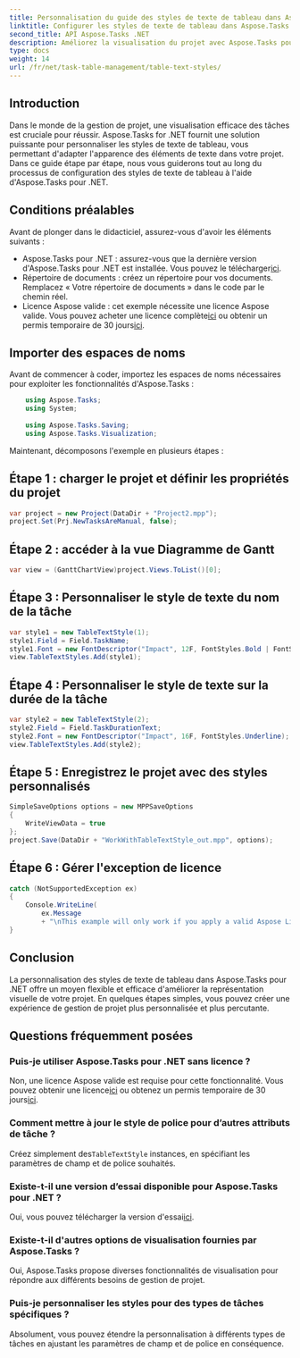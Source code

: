 ```yaml
---
title: Personnalisation du guide des styles de texte de tableau dans Aspose.Tasks
linktitle: Configurer les styles de texte de tableau dans Aspose.Tasks
second_title: API Aspose.Tasks .NET
description: Améliorez la visualisation du projet avec Aspose.Tasks pour .NET. Apprenez à configurer les styles de texte de tableau étape par étape. Améliorez l’efficacité et la présentation.
type: docs
weight: 14
url: /fr/net/task-table-management/table-text-styles/
---
```

## Introduction
Dans le monde de la gestion de projet, une visualisation efficace des tâches est cruciale pour réussir. Aspose.Tasks for .NET fournit une solution puissante pour personnaliser les styles de texte de tableau, vous permettant d'adapter l'apparence des éléments de texte dans votre projet. Dans ce guide étape par étape, nous vous guiderons tout au long du processus de configuration des styles de texte de tableau à l'aide d'Aspose.Tasks pour .NET.
## Conditions préalables
Avant de plonger dans le didacticiel, assurez-vous d'avoir les éléments suivants :
-  Aspose.Tasks pour .NET : assurez-vous que la dernière version d'Aspose.Tasks pour .NET est installée. Vous pouvez le télécharger[ici](https://releases.aspose.com/tasks/net/).
- Répertoire de documents : créez un répertoire pour vos documents. Remplacez « Votre répertoire de documents » dans le code par le chemin réel.
-  Licence Aspose valide : cet exemple nécessite une licence Aspose valide. Vous pouvez acheter une licence complète[ici](https://purchase.aspose.com/buy) ou obtenir un permis temporaire de 30 jours[ici](https://purchase.aspose.com/temporary-license/).
## Importer des espaces de noms
Avant de commencer à coder, importez les espaces de noms nécessaires pour exploiter les fonctionnalités d'Aspose.Tasks :
```csharp
    using Aspose.Tasks;
    using System;
    
    using Aspose.Tasks.Saving;
    using Aspose.Tasks.Visualization;
```
Maintenant, décomposons l'exemple en plusieurs étapes :
## Étape 1 : charger le projet et définir les propriétés du projet
```csharp
var project = new Project(DataDir + "Project2.mpp");
project.Set(Prj.NewTasksAreManual, false);
```
## Étape 2 : accéder à la vue Diagramme de Gantt
```csharp
var view = (GanttChartView)project.Views.ToList()[0];
```
## Étape 3 : Personnaliser le style de texte du nom de la tâche
```csharp
var style1 = new TableTextStyle(1);
style1.Field = Field.TaskName;
style1.Font = new FontDescriptor("Impact", 12F, FontStyles.Bold | FontStyles.Italic);
view.TableTextStyles.Add(style1);
```
## Étape 4 : Personnaliser le style de texte sur la durée de la tâche
```csharp
var style2 = new TableTextStyle(2);
style2.Field = Field.TaskDurationText;
style2.Font = new FontDescriptor("Impact", 16F, FontStyles.Underline);
view.TableTextStyles.Add(style2);
```
## Étape 5 : Enregistrez le projet avec des styles personnalisés
```csharp
SimpleSaveOptions options = new MPPSaveOptions
{
    WriteViewData = true
};
project.Save(DataDir + "WorkWithTableTextStyle_out.mpp", options);
```
## Étape 6 : Gérer l'exception de licence
```csharp
catch (NotSupportedException ex)
{
    Console.WriteLine(
        ex.Message
        + "\nThis example will only work if you apply a valid Aspose License. You can purchase a full license or get a 30-day temporary license from [Aspose](http://www.aspose.com/purchase/default.aspx.");
}
```
## Conclusion
La personnalisation des styles de texte de tableau dans Aspose.Tasks pour .NET offre un moyen flexible et efficace d'améliorer la représentation visuelle de votre projet. En quelques étapes simples, vous pouvez créer une expérience de gestion de projet plus personnalisée et plus percutante.
## Questions fréquemment posées
### Puis-je utiliser Aspose.Tasks pour .NET sans licence ?
 Non, une licence Aspose valide est requise pour cette fonctionnalité. Vous pouvez obtenir une licence[ici](https://purchase.aspose.com/buy) ou obtenez un permis temporaire de 30 jours[ici](https://purchase.aspose.com/temporary-license/).
### Comment mettre à jour le style de police pour d’autres attributs de tâche ?
 Créez simplement des`TableTextStyle` instances, en spécifiant les paramètres de champ et de police souhaités.
### Existe-t-il une version d’essai disponible pour Aspose.Tasks pour .NET ?
 Oui, vous pouvez télécharger la version d'essai[ici](https://releases.aspose.com/).
### Existe-t-il d'autres options de visualisation fournies par Aspose.Tasks ?
Oui, Aspose.Tasks propose diverses fonctionnalités de visualisation pour répondre aux différents besoins de gestion de projet.
### Puis-je personnaliser les styles pour des types de tâches spécifiques ?
Absolument, vous pouvez étendre la personnalisation à différents types de tâches en ajustant les paramètres de champ et de police en conséquence.